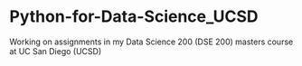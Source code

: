 # Python-for-Data-Science_UCSD

Working on assignments in my Data Science 200 (DSE 200) masters course at UC San Diego (UCSD)
